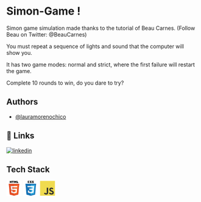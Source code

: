 # Simon-Game ! [](https://www.google.com/url?sa=i&url=https%3A%2F%2Fwww.pngwing.com%2Fen%2Ffree-png-vhfdf&psig=AOvVaw0s3U05PvHvJsSX4G7V8WO1&ust=1685878038396000&source=images&cd=vfe&ved=0CBEQjRxqFwoTCLCo9J7_pv8CFQAAAAAdAAAAABAE)

Simon game simulation made thanks to the tutorial of Beau Carnes.
(Follow Beau on Twitter: @BeauCarnes)

You must repeat a sequence of lights and sound that the computer will show you.

It has two game modes: normal and strict, where the first failure will restart the game.

Complete 10 rounds to win, do you dare to try?

## Authors

- [@lauramorenochico](https://github.com/lauramorenochico)

## 🔗 Links

[![linkedin](https://img.shields.io/badge/linkedin-0A66C2?style=for-the-badge&logo=linkedin&logoColor=white)](https://www.linkedin.com/in/laura-moreno-chico-33aa03a2/)

## Tech Stack

<img src="https://raw.githubusercontent.com/devicons/devicon/master/icons/html5/html5-original-wordmark.svg" alt="html5" width="40" height="40"/>
<img src="https://raw.githubusercontent.com/devicons/devicon/master/icons/css3/css3-original-wordmark.svg" alt="css3" width="40" height="40"/>
<img src="https://raw.githubusercontent.com/devicons/devicon/master/icons/javascript/javascript-original.svg" alt="javascript" width="40" height="40"/>
